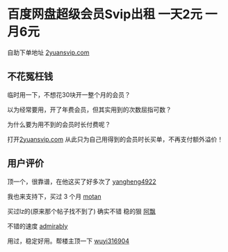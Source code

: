 # 百度网盘超级会员Svip出租 一天2元 一月6元

自助下单地址 [2yuansvip.com](https://2yuansvip.com/)

## 不花冤枉钱

临时用一下，不想花30块开一整个月的会员？

以为经常要用，开了年费会员，但其实用到的次数屈指可数？

为什么要为用不到的会员时长付费呢？

打开[2yuansvip.com](https://2yuansvip.com/) 从此只为自己用得到的会员时长买单，不再支付额外溢价！


## 用户评价
顶一个，很靠谱，在他这买了好多次了 [yangheng4922](https://v2ex.com/t/722367#reply19)

我也来支持下，买过 3 个月 [motan](https://v2ex.com/t/722367#reply19)

买过lz的(原来那个帖子找不到了)  确实不错  稳的狠 [阿飘](https://www.chiphell.com/forum.php?mod=redirect&goto=findpost&ptid=2262154&pid=45900104)

不错的速度 [admirably](https://www.chiphell.com/forum.php?mod=redirect&goto=findpost&ptid=2262154&pid=45932757)

用过，稳定好用。帮楼主顶一下  [wuyi316904](https://www.chiphell.com/forum.php?mod=redirect&goto=findpost&ptid=2262154&pid=45942154)

